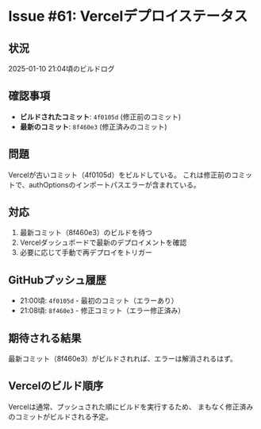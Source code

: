 # Issue #61: Vercelデプロイステータス

## 状況

2025-01-10 21:04頃のビルドログ

## 確認事項

- **ビルドされたコミット**: `4f0105d` (修正前のコミット)
- **最新のコミット**: `8f460e3` (修正済みのコミット)

## 問題

Vercelが古いコミット（4f0105d）をビルドしている。
これは修正前のコミットで、authOptionsのインポートパスエラーが含まれている。

## 対応

1. 最新コミット（8f460e3）のビルドを待つ
2. Vercelダッシュボードで最新のデプロイメントを確認
3. 必要に応じて手動で再デプロイをトリガー

## GitHubプッシュ履歴

- 21:00頃: `4f0105d` - 最初のコミット（エラーあり）
- 21:08頃: `8f460e3` - 修正コミット（エラー修正済み）

## 期待される結果

最新コミット（8f460e3）がビルドされれば、エラーは解消されるはず。

## Vercelのビルド順序

Vercelは通常、プッシュされた順にビルドを実行するため、
まもなく修正済みのコミットがビルドされる予定。
